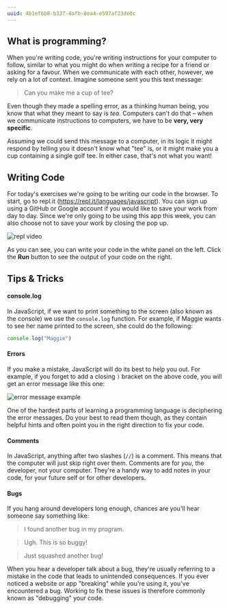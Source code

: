 ```yaml
---
uuid: 4b1ef6b8-b337-4afb-8ea4-e597af23de0c
---
```


## What is programming?

When you're writing code, you're writing instructions for your computer to follow, similar to what you might do when writing a recipe for a friend or asking for a favour. When we communicate with each other, however, we rely on a lot of context. Imagine someone sent you this text message:

> Can you make me a cup of tee?

Even though they made a spelling error, as a thinking human being, you know that what they meant to say is *tea*. Computers can't do that – when we communicate instructions to computers, we have to be **very, very specific**.

Assuming we could send this message to a computer, in its logic it might respond by telling you it doesn't know what "tee" is, or it might make you a cup containing a single golf tee. In either case, that's not what you want!

## Writing Code

For today's exercises we're going to be writing our code in the browser. To start, go to repl.it (<https://repl.it/languages/javascript>). You can sign up using a GitHub or Google account if you would like to save your work from day to day. Since we're only going to be using this app this week, you can also choose not to save your work by closing the pop up.

![repl video](https://d3vv6lp55qjaqc.cloudfront.net/items/1y2J3Y2A0H33112x1H0d/Screen%20Recording%202017-09-04%20at%2011.19%20AM.gif?X-CloudApp-Visitor-Id=2818368&v=e0f9521c)

As you can see, you can write your code in the white panel on the left. Click the **Run** button to see the output of your code on the right.

## Tips & Tricks

#### console.log

In JavaScript, if we want to print something to the screen (also known as the console) we use the `console.log` function. For example, if Maggie wants to see her name printed to the screen, she could do the following:

```javascript
console.log("Maggie")
```

#### Errors

If you make a mistake, JavaScript will do its best to help you out. For example, if you forget to add a closing `)` bracket on the above code, you will get an error message like this one:

![error message example](https://d3vv6lp55qjaqc.cloudfront.net/items/0A230t2j1p3Z2D462B1z/%5B64d0ffd99e5671f7bd69ce1cd84cf237%5D_Image+2017-09-04+at+11.23.54+AM.png?X-CloudApp-Visitor-Id=2818368&v=afeeafa6)

One of the hardest parts of learning a programming language is deciphering the error messages. Do your best to read them though, as they contain helpful hints and often point you in the right direction to fix your code.

#### Comments

In JavaScript, anything after two slashes (`//`) is a comment. This means that the computer will just skip right over them. Comments are for *you*, the developer, not your computer. They're a handy way to add notes in your code, for your future self or for other developers.

#### Bugs

If you hang around developers long enough, chances are you'll hear someone say something like:

> I found another bug in my program.

> Ugh. This is so buggy!

> Just squashed another bug!

When you hear a developer talk about a bug, they're usually referring to a mistake in the code that leads to unintended consequences. If you ever noticed a website or app "breaking" while you're using it, you've encountered a bug. Working to fix these issues is therefore commonly known as "debugging" your code.
